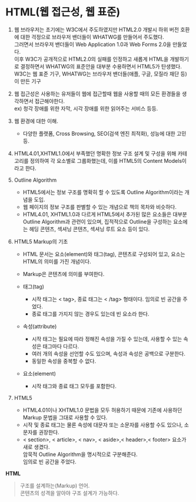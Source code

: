 # HTML(웹 접근성, 웹 표준)

1. 웹 브라우저는 초기에는 W3C에서 주도하였지만 HTML2.0 개발시 하위 버전 호환에 대한 걱정으로 브라우저 밴더들이 WHATWG를           만들어서 주도했다.   
   그러면서 브라우저 밴더들이 Web Application 1.0과 Web Forms 2.0을 만들었다.  
   이후 W3C가 공개적으로 HTML2.0의 실패를 인정하고 새롭게 HTML을 개발하기로 결정하면서 WHATWG의 표준안을 대부분 수용하면서 HTML5가 탄생했다.  
   W3C는 웹 표준 기구, WHATWG는 브라우저 밴더들(애플, 구글, 모질라 재단 등)이 만든 기구

2. 웹 접근성은 사용하는 유저들이 웹에 접근할때 웹을 사용할 때의 모든 환경들을 생각하면서 접근해야한다.  
   ex) 청각 장애를 위한 자막, 시각 장애를 위한 읽어주는 서비스 등등.

3. 웹 환경에 대한 이해.
    - 다양한 플랫폼, Cross Browsing, SEO(검색 엔진 최적화), 성능에 대한 고민 등.

4. HTML4.01,XHTML1.0에서 부족했던 명확한 정보 구조 설계 및 구성을 위해 카테고리를 정의하여 각 요소별로 그룹화했는데, 이를         HTML5의 Content Models이라고 한다.

5. Outline Algorithm
    - HTML5에서는 정보 구조를 명확히 할 수 있도록 Outline Algorithm이라는 개념을 도입.
    - 웹 페이지의 정보 구조를 판별할 수 있는 개념으로 책의 목차와 비슷하다.
    - HTML4.01, XHTML1.0과 다르게 HTML5에서 추가된 많은 요소들은 대부분 Outline Algorithm과 관련이 있으며, 집적적으로          Outline을 구성하는 요소에는 헤딩 콘텐츠, 섹셔닝 콘텐츠, 섹셔닝 루트 요소 등이 있다.

6. HTML5 Markup의 기초
    - HTML 문서는 요소(element)와 태그(tag), 콘텐츠로 구성되어 있고, 요소는 HTML의 의미를 가진 개념이다.
    - Markup은 콘텐츠에 의미를 부여한다.
    - 태그(tag)
      - 시작 태그는 < tag>, 종료 태그는 < /tag> 형태이다.
        임의로 빈 공간을 주었다.
      - 종료 태그를 가지지 않는 경우도 있는데 빈 요소라 한다.

    - 속성(attribute)
      - 시작 태그는 필요에 따라 정해진 속성을 가질 수 있는데, 사용할 수 있는 속성은 태그마다 다르다. 
      - 여러 개의 속성을 선언할 수도 있으며, 속성과 속성은 공백으로 구분한다.
      - 동일한 속성을 중복할 수 없다.

    - 요소(element)
      - 시작 태그와 종료 태그 모두를 포함한다.

7. HTML5
    - HTML4.01이나 XHTML1.0 문법을 모두 허용하기 때문에 기존에 사용하던 Markup 문법을 그대로 사용할 수 있다.
    - 시작 및 종료 태그는 물론 속성에 대문자 또는 소문자를 사용할 수도 있으나, 소문자를 권장한다.
    - < section>, < article>, < nav>, < aside>,< header>,< footer> 요소가 새로 생겼다.  
      암묵적 Outline Algorithm을 명시적으로 구분해준다.  
      임의로 빈 공간을 주었다.

**HTML**  
> 구조를 설계하는(Markup) 언어.  
  콘텐츠의 성격을 알아야 구조 설계가 가능하다.
